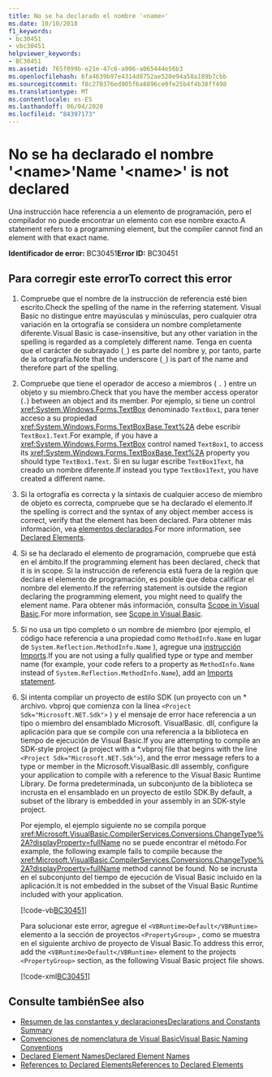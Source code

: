 ```yaml
---
title: No se ha declarado el nombre '<name>'
ms.date: 10/10/2018
f1_keywords:
- bc30451
- vbc30451
helpviewer_keywords:
- BC30451
ms.assetid: 765f099b-e21e-47c6-a906-a065444e56b3
ms.openlocfilehash: 6fa4639b97e4314d8752ae520e94a58a189b7cbb
ms.sourcegitcommit: f8c270376ed905f6a8896ce0fe25b4f4b38ff498
ms.translationtype: MT
ms.contentlocale: es-ES
ms.lasthandoff: 06/04/2020
ms.locfileid: "84397173"
---
```

# <a name="name-name-is-not-declared"></a><span data-ttu-id="ceed6-102">No se ha declarado el nombre '\<name>'</span><span class="sxs-lookup"><span data-stu-id="ceed6-102">Name '\<name>' is not declared</span></span>
<span data-ttu-id="ceed6-103">Una instrucción hace referencia a un elemento de programación, pero el compilador no puede encontrar un elemento con ese nombre exacto.</span><span class="sxs-lookup"><span data-stu-id="ceed6-103">A statement refers to a programming element, but the compiler cannot find an element with that exact name.</span></span>  
  
 <span data-ttu-id="ceed6-104">**Identificador de error:** BC30451</span><span class="sxs-lookup"><span data-stu-id="ceed6-104">**Error ID:** BC30451</span></span>  
  
## <a name="to-correct-this-error"></a><span data-ttu-id="ceed6-105">Para corregir este error</span><span class="sxs-lookup"><span data-stu-id="ceed6-105">To correct this error</span></span>  
  
1. <span data-ttu-id="ceed6-106">Compruebe que el nombre de la instrucción de referencia esté bien escrito.</span><span class="sxs-lookup"><span data-stu-id="ceed6-106">Check the spelling of the name in the referring statement.</span></span> <span data-ttu-id="ceed6-107">Visual Basic no distingue entre mayúsculas y minúsculas, pero cualquier otra variación en la ortografía se considera un nombre completamente diferente.</span><span class="sxs-lookup"><span data-stu-id="ceed6-107">Visual Basic is case-insensitive, but any other variation in the spelling is regarded as a completely different name.</span></span> <span data-ttu-id="ceed6-108">Tenga en cuenta que el carácter de subrayado (`_`) es parte del nombre y, por tanto, parte de la ortografía.</span><span class="sxs-lookup"><span data-stu-id="ceed6-108">Note that the underscore (`_`) is part of the name and therefore part of the spelling.</span></span>  
  
2. <span data-ttu-id="ceed6-109">Compruebe que tiene el operador de acceso a miembros ( `.` ) entre un objeto y su miembro.</span><span class="sxs-lookup"><span data-stu-id="ceed6-109">Check that you have the member access operator (`.`) between an object and its member.</span></span> <span data-ttu-id="ceed6-110">Por ejemplo, si tiene un control <xref:System.Windows.Forms.TextBox> denominado `TextBox1`, para tener acceso a su propiedad <xref:System.Windows.Forms.TextBoxBase.Text%2A> debe escribir `TextBox1.Text`.</span><span class="sxs-lookup"><span data-stu-id="ceed6-110">For example, if you have a <xref:System.Windows.Forms.TextBox> control named `TextBox1`, to access its <xref:System.Windows.Forms.TextBoxBase.Text%2A> property you should type `TextBox1.Text`.</span></span> <span data-ttu-id="ceed6-111">Si en su lugar escribe `TextBox1Text`, ha creado un nombre diferente.</span><span class="sxs-lookup"><span data-stu-id="ceed6-111">If instead you type `TextBox1Text`, you have created a different name.</span></span>  
  
3. <span data-ttu-id="ceed6-112">Si la ortografía es correcta y la sintaxis de cualquier acceso de miembro de objeto es correcta, compruebe que se ha declarado el elemento.</span><span class="sxs-lookup"><span data-stu-id="ceed6-112">If the spelling is correct and the syntax of any object member access is correct, verify that the element has been declared.</span></span> <span data-ttu-id="ceed6-113">Para obtener más información, vea [elementos declarados](../../programming-guide/language-features/declared-elements/index.md).</span><span class="sxs-lookup"><span data-stu-id="ceed6-113">For more information, see [Declared Elements](../../programming-guide/language-features/declared-elements/index.md).</span></span>  
  
4. <span data-ttu-id="ceed6-114">Si se ha declarado el elemento de programación, compruebe que está en el ámbito.</span><span class="sxs-lookup"><span data-stu-id="ceed6-114">If the programming element has been declared, check that it is in scope.</span></span> <span data-ttu-id="ceed6-115">Si la instrucción de referencia está fuera de la región que declara el elemento de programación, es posible que deba calificar el nombre del elemento.</span><span class="sxs-lookup"><span data-stu-id="ceed6-115">If the referring statement is outside the region declaring the programming element, you might need to qualify the element name.</span></span> <span data-ttu-id="ceed6-116">Para obtener más información, consulta [Scope in Visual Basic](../../programming-guide/language-features/declared-elements/scope.md).</span><span class="sxs-lookup"><span data-stu-id="ceed6-116">For more information, see [Scope in Visual Basic](../../programming-guide/language-features/declared-elements/scope.md).</span></span>  

5. <span data-ttu-id="ceed6-117">Si no usa un tipo completo o un nombre de miembro (por ejemplo, el código hace referencia a una propiedad como `MethodInfo.Name` en lugar de `System.Reflection.MethodInfo.Name` ), agregue una [instrucción Imports](../statements/imports-statement-net-namespace-and-type.md).</span><span class="sxs-lookup"><span data-stu-id="ceed6-117">If you are not using a fully qualified type or type and member name (for example, your code refers to a property as `MethodInfo.Name` instead of `System.Reflection.MethodInfo.Name`), add an [Imports statement](../statements/imports-statement-net-namespace-and-type.md).</span></span>

6. <span data-ttu-id="ceed6-118">Si intenta compilar un proyecto de estilo SDK (un proyecto con un \* archivo. vbproj que comienza con la línea `<Project Sdk="Microsoft.NET.Sdk">` ) y el mensaje de error hace referencia a un tipo o miembro del ensamblado Microsoft. VisualBasic. dll, configure la aplicación para que se compile con una referencia a la biblioteca en tiempo de ejecución de Visual Basic.</span><span class="sxs-lookup"><span data-stu-id="ceed6-118">If you are attempting to compile an SDK-style project (a project with a \*.vbproj file that begins with the line `<Project Sdk="Microsoft.NET.Sdk">`), and the error message refers to a type or member in the Microsoft.VisualBasic.dll assembly, configure your application to compile with a reference to the Visual Basic Runtime Library.</span></span> <span data-ttu-id="ceed6-119">De forma predeterminada, un subconjunto de la biblioteca se incrusta en el ensamblado en un proyecto de estilo SDK.</span><span class="sxs-lookup"><span data-stu-id="ceed6-119">By default, a subset of the library is embedded in your assembly in an SDK-style project.</span></span>

   <span data-ttu-id="ceed6-120">Por ejemplo, el ejemplo siguiente no se compila porque <xref:Microsoft.VisualBasic.CompilerServices.Conversions.ChangeType%2A?displayProperty=fullName> no se puede encontrar el método.</span><span class="sxs-lookup"><span data-stu-id="ceed6-120">For example, the following example fails to compile because the <xref:Microsoft.VisualBasic.CompilerServices.Conversions.ChangeType%2A?displayProperty=fullName> method cannot be found.</span></span> <span data-ttu-id="ceed6-121">No se incrusta en el subconjunto del tiempo de ejecución de Visual Basic incluido en la aplicación.</span><span class="sxs-lookup"><span data-stu-id="ceed6-121">It is not embedded in the subset of the Visual Basic Runtime included with your application.</span></span>  

   [!code-vb[BC30451](~/samples/snippets/visualbasic/language-reference/error-messages/bc30451/program1.vb?highlight=7)]

   <span data-ttu-id="ceed6-122">Para solucionar este error, agregue el `<VBRuntime>Default</VBRuntime>` elemento a la sección de proyectos `<PropertyGroup>` , como se muestra en el siguiente archivo de proyecto de Visual Basic.</span><span class="sxs-lookup"><span data-stu-id="ceed6-122">To address this error, add the `<VBRuntime>Default</VBRuntime>` element to the projects `<PropertyGroup>` section, as the following Visual Basic project file shows.</span></span>

   [!code-xml[BC30451](~/samples/snippets/visualbasic/language-reference/error-messages/bc30451/vbruntime.vbproj?highlight=6)]

## <a name="see-also"></a><span data-ttu-id="ceed6-123">Consulte también</span><span class="sxs-lookup"><span data-stu-id="ceed6-123">See also</span></span>

- [<span data-ttu-id="ceed6-124">Resumen de las constantes y declaraciones</span><span class="sxs-lookup"><span data-stu-id="ceed6-124">Declarations and Constants Summary</span></span>](../keywords/declarations-and-constants-summary.md)
- [<span data-ttu-id="ceed6-125">Convenciones de nomenclatura de Visual Basic</span><span class="sxs-lookup"><span data-stu-id="ceed6-125">Visual Basic Naming Conventions</span></span>](../../programming-guide/program-structure/naming-conventions.md)
- [<span data-ttu-id="ceed6-126">Declared Element Names</span><span class="sxs-lookup"><span data-stu-id="ceed6-126">Declared Element Names</span></span>](../../programming-guide/language-features/declared-elements/declared-element-names.md)
- [<span data-ttu-id="ceed6-127">References to Declared Elements</span><span class="sxs-lookup"><span data-stu-id="ceed6-127">References to Declared Elements</span></span>](../../programming-guide/language-features/declared-elements/references-to-declared-elements.md)

